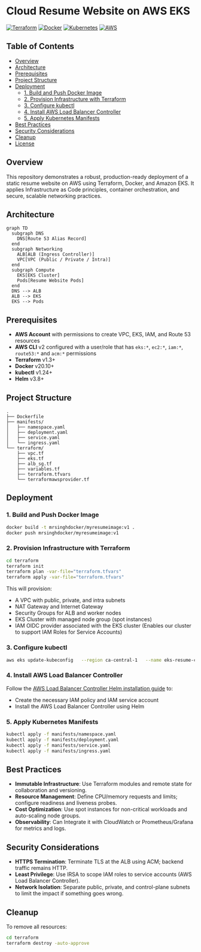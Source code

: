 
# Cloud Resume Website on AWS EKS

[![Terraform](https://img.shields.io/badge/Terraform-%233967FA.svg?style=flat&logo=terraform&logoColor=white)](https://terraform.io)
[![Docker](https://img.shields.io/badge/Docker-%230db7ed.svg?style=flat&logo=docker&logoColor=white)](https://docker.com)
[![Kubernetes](https://img.shields.io/badge/Kubernetes-%23326CE5.svg?style=flat&logo=kubernetes&logoColor=white)](https://kubernetes.io)
[![AWS](https://img.shields.io/badge/AWS-%23FF9900.svg?style=flat&logo=amazon-aws&logoColor=white)](https://aws.amazon.com)

## Table of Contents
- [Overview](#overview)
- [Architecture](#architecture)
- [Prerequisites](#prerequisites)
- [Project Structure](#project-structure)
- [Deployment](#deployment)
  - [1. Build and Push Docker Image](#1-build-and-push-docker-image)
  - [2. Provision Infrastructure with Terraform](#2-provision-infrastructure-with-terraform)
  - [3. Configure kubectl](#3-configure-kubectl)
  - [4. Install AWS Load Balancer Controller](#4-install-aws-load-balancer-controller)
  - [5. Apply Kubernetes Manifests](#5-apply-kubernetes-manifests)
- [Best Practices](#best-practices)
- [Security Considerations](#security-considerations)
- [Cleanup](#cleanup)
- [License](#license)

## Overview
This repository demonstrates a robust, production-ready deployment of a static resume website on AWS using Terraform, Docker, and Amazon EKS. It applies Infrastructure as Code principles, container orchestration, and secure, scalable networking practices.

## Architecture
```mermaid
graph TD
  subgraph DNS
    DNS[Route 53 Alias Record]
  end
  subgraph Networking
    ALB[ALB (Ingress Controller)]
    VPC[VPC (Public / Private / Intra)]
  end
  subgraph Compute
    EKS[EKS Cluster]
    Pods[Resume Website Pods]
  end
  DNS --> ALB
  ALB --> EKS
  EKS --> Pods
```

## Prerequisites
- **AWS Account** with permissions to create VPC, EKS, IAM, and Route 53 resources
- **AWS CLI** v2 configured with a user/role that has `eks:*`, `ec2:*`, `iam:*`, `route53:*` and `acm:*` permissions
- **Terraform** v1.3+
- **Docker** v20.10+
- **kubectl** v1.24+
- **Helm** v3.8+

## Project Structure
```
.
├── Dockerfile
├── manifests/
│   ├── namespace.yaml
│   ├── deployment.yaml
│   ├── service.yaml
│   └── ingress.yaml
└── terraform/
    ├── vpc.tf
    ├── eks.tf
    ├── alb_sg.tf
    ├── variables.tf
    ├── terraform.tfvars
    └── terraformawsprovider.tf
```

## Deployment

### 1. Build and Push Docker Image
```bash
docker build -t mrsinghdocker/myresumeimage:v1 .
docker push mrsinghdocker/myresumeimage:v1
```

### 2. Provision Infrastructure with Terraform
```bash
cd terraform
terraform init
terraform plan -var-file="terraform.tfvars"
terraform apply -var-file="terraform.tfvars"
```

This will provision:
- A VPC with public, private, and intra subnets
- NAT Gateway and Internet Gateway
- Security Groups for ALB and worker nodes
- EKS Cluster with managed node group (spot instances)
- IAM OIDC provider associated with the EKS cluster 
(Enables our cluster to support IAM Roles for Service Accounts)

### 3. Configure kubectl
```bash
aws eks update-kubeconfig   --region ca-central-1   --name eks-resume-cluster
```

### 4. Install AWS Load Balancer Controller
Follow the [AWS Load Balancer Controller Helm installation guide](https://docs.aws.amazon.com/eks/latest/userguide/lbc-helm.html) to: 
- Create the necessary IAM policy and IAM service account
- Install the AWS Load Balancer Controller using Helm

### 5. Apply Kubernetes Manifests
```bash
kubectl apply -f manifests/namespace.yaml
kubectl apply -f manifests/deployment.yaml
kubectl apply -f manifests/service.yaml
kubectl apply -f manifests/ingress.yaml
```

## Best Practices
- **Immutable Infrastructure**: Use Terraform modules and remote state for collaboration and versioning.
- **Resource Management**: Define CPU/memory requests and limits; configure readiness and liveness probes.
- **Cost Optimization**: Use spot instances for non-critical workloads and auto-scaling node groups.
- **Observability**: Can Integrate it with CloudWatch or Prometheus/Grafana for metrics and logs.

## Security Considerations
- **HTTPS Termination**: Terminate TLS at the ALB using ACM; backend traffic remains HTTP.
- **Least Privilege**: Use IRSA to scope IAM roles to service accounts (AWS Load Balancer Controller).
- **Network Isolation**: Separate public, private, and control-plane subnets to limit the impact if something goes wrong.

## Cleanup
To remove all resources:
```bash
cd terraform
terraform destroy -auto-approve
```